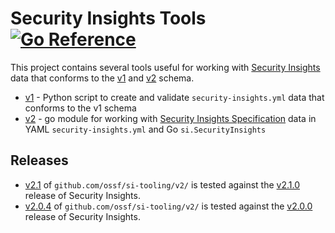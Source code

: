 # Security Insights Tools [![Go Reference](https://pkg.go.dev/badge/github.com/ossf/si-tooling.svg)](https://pkg.go.dev/github.com/ossf/si-tooling)

This project contains several tools useful for working with [Security Insights](https://github.com/ossf/security-insights-spec) data that conforms to the [v1](https://github.com/ossf/security-insights-spec/releases/tag/v1.0.0) and [v2](https://github.com/ossf/security-insights-spec/releases/tag/v2.0.0) schema.

- [v1](v1/README.md) - Python script to create and validate `security-insights.yml` data that conforms to the v1 schema
- [v2](v2/README.md) - go module for working with [Security Insights Specification](https://github.com/ossf/security-insights-spec) data in YAML `security-insights.yml` and Go `si.SecurityInsights`

## Releases

<!-- TODO - double-check version -->
- [v2.1](https://github.com/ossf/si-tooling/releases/tag/v2.0.4) of `github.com/ossf/si-tooling/v2/` is tested against the [v2.1.0](https://github.com/ossf/security-insights-spec/releases/tag/v2.0.0) release of Security Insights.
- [v2.0.4](https://github.com/ossf/si-tooling/releases/tag/v2.0.4) of `github.com/ossf/si-tooling/v2/` is tested against the [v2.0.0](https://github.com/ossf/security-insights-spec/releases/tag/v2.0.0) release of Security Insights.
